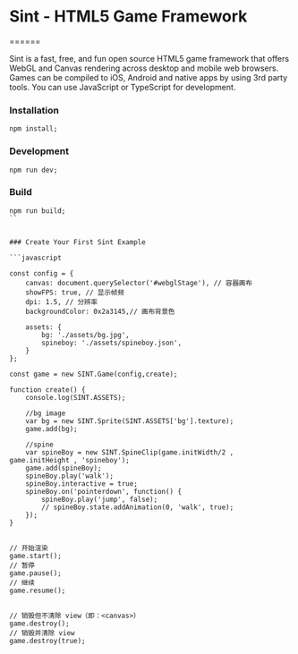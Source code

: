 # Sint - HTML5 Game Framework


======


Sint is a fast, free, and fun open source HTML5 game framework that offers WebGL and Canvas rendering across desktop and mobile web browsers. Games can be compiled to iOS, Android and native apps by using 3rd party tools. 
You can use JavaScript or TypeScript for development.




### Installation 
```
npm install;
```

### Development 
```
npm run dev;
```

### Build 
```
npm run build;
``


### Create Your First Sint Example

```javascript

const config = {
    canvas: document.querySelector('#webglStage'), // 容器画布
    showFPS: true, // 显示帧频
    dpi: 1.5, // 分辨率
    backgroundColor: 0x2a3145,// 画布背景色
    
    assets: {
        bg: './assets/bg.jpg',
        spineboy: './assets/spineboy.json',
    }
};

const game = new SINT.Game(config,create);

function create() {
    console.log(SINT.ASSETS);

    //bg image
    var bg = new SINT.Sprite(SINT.ASSETS['bg'].texture);
    game.add(bg);

    //spine
    var spineBoy = new SINT.SpineClip(game.initWidth/2 , game.initHeight , 'spineboy');
    game.add(spineBoy);
    spineBoy.play('walk');
    spineBoy.interactive = true;
    spineBoy.on('pointerdown', function() {
        spineBoy.play('jump', false);
        // spineBoy.state.addAnimation(0, 'walk', true);
    });
}


// 开始渲染
game.start();
// 暂停
game.pause();
// 继续
game.resume();


// 销毁但不清除 view（即：<canvas>）
game.destroy();
// 销毁并清除 view
game.destroy(true);

```

